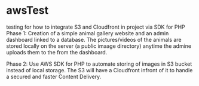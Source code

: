 # awsTest
testing for how to integrate S3 and Cloudfront in project via SDK for PHP
Phase 1: Creation of a simple animal gallery website and an admin dashboard linked to a database.
        The pictures/videos of the animals are stored locally on the server (a public imaage directory) anytime the admine uploads them to the from the dashboard.

Phase 2: Use AWS SDK for PHP to automate storing of images in S3 bucket instead of local storage. 
        The S3 will have a Cloudfront infront of it to handle a secured and faster Content Delivery.